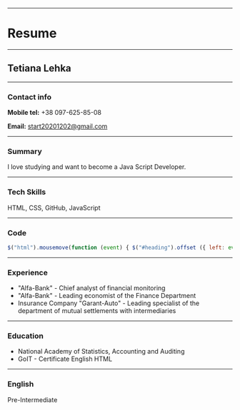 

---
# Resume

----

## Tetiana Lehka 

---

### Contact info

**Mobile tel:** +38 097-625-85-08

**Email:** start20201202@gmail.com

---

### Summary

I love studying and want to become a Java Script Developer.

---

### Tech Skills 
HTML, CSS, GitHub, JavaScript

---

### Code 
```javascript 
$("html").mousemove(function (event) { $("#heading").offset ({ left: event.pageX, top: event.pageY }); }); 
```

---

### Experience 
* "Alfa-Bank" - Chief analyst of financial monitoring 
* "Alfa-Bank" - Leading economist of the Finance Department 
* Insurance Company "Garant-Auto" - Leading specialist of the department of mutual settlements with intermediaries

---

### Education 
* National Academy of Statistics, Accounting and Auditing 
* GoIT - Certificate English HTML

---

### English 
Pre-Intermediate
